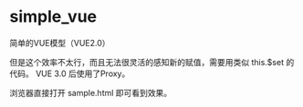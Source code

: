 # simple_vue
简单的VUE模型（VUE2.0）

但是这个效率不太行，而且无法很灵活的感知新的赋值，需要用类似 this.$set 的代码。
VUE 3.0 后使用了Proxy。

浏览器直接打开 sample.html 即可看到效果。
